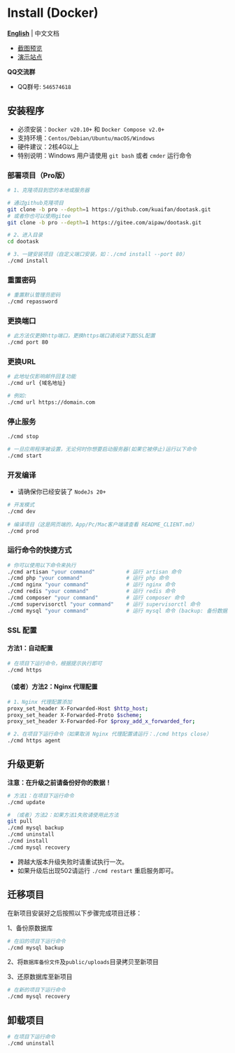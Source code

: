 # Install (Docker)

**[English](./README.md)** | 中文文档

- [截图预览](./README_PREVIEW.md)
- [演示站点](http://www.dootask.com/)

**QQ交流群**

- QQ群号: `546574618`

## 安装程序

- 必须安装：`Docker v20.10+` 和 `Docker Compose v2.0+`
- 支持环境：`Centos/Debian/Ubuntu/macOS/Windows`
- 硬件建议：2核4G以上
- 特别说明：Windows 用户请使用 `git bash` 或者 `cmder` 运行命令

### 部署项目（Pro版）

```bash
# 1、克隆项目到您的本地或服务器

# 通过github克隆项目
git clone -b pro --depth=1 https://github.com/kuaifan/dootask.git
# 或者你也可以使用gitee
git clone -b pro --depth=1 https://gitee.com/aipaw/dootask.git

# 2、进入目录
cd dootask

# 3、一键安装项目（自定义端口安装，如：./cmd install --port 80）
./cmd install
```

### 重置密码

```bash
# 重置默认管理员密码
./cmd repassword
```

### 更换端口

```bash
# 此方法仅更换http端口，更换https端口请阅读下面SSL配置
./cmd port 80
```

### 更换URL

```bash
# 此地址仅影响邮件回复功能
./cmd url {域名地址}

# 例如:
./cmd url https://domain.com
```

### 停止服务

```bash
./cmd stop

# 一旦应用程序被设置，无论何时你想要启动服务器(如果它被停止)运行以下命令
./cmd start
```

### 开发编译

- 请确保你已经安装了 `NodeJs 20+`

```bash
# 开发模式
./cmd dev
   
# 编译项目（这是网页端的，App/Pc/Mac客户端请查看 README_CLIENT.md）
./cmd prod  
```


### 运行命令的快捷方式

```bash
# 你可以使用以下命令来执行
./cmd artisan "your command"          # 运行 artisan 命令
./cmd php "your command"              # 运行 php 命令
./cmd nginx "your command"            # 运行 nginx 命令
./cmd redis "your command"            # 运行 redis 命令
./cmd composer "your command"         # 运行 composer 命令
./cmd supervisorctl "your command"    # 运行 supervisorctl 命令
./cmd mysql "your command"            # 运行 mysql 命令 (backup: 备份数据库，recovery: 还原数据库)
```

### SSL 配置

#### 方法1：自动配置

```bash 
# 在项目下运行命令，根据提示执行即可
./cmd https
```

#### （或者）方法2：Nginx 代理配置

```bash 
# 1、Nginx 代理配置添加
proxy_set_header X-Forwarded-Host $http_host;
proxy_set_header X-Forwarded-Proto $scheme;
proxy_set_header X-Forwarded-For $proxy_add_x_forwarded_for;

# 2、在项目下运行命令（如果取消 Nginx 代理配置请运行：./cmd https close）
./cmd https agent
```

## 升级更新

**注意：在升级之前请备份好你的数据！**

```bash
# 方法1：在项目下运行命令
./cmd update

# （或者）方法2：如果方法1失败请使用此方法
git pull
./cmd mysql backup
./cmd uninstall
./cmd install
./cmd mysql recovery
```

* 跨越大版本升级失败时请重试执行一次。
* 如果升级后出现502请运行 `./cmd restart` 重启服务即可。

## 迁移项目

在新项目安装好之后按照以下步骤完成项目迁移：

1、备份原数据库

```bash
# 在旧的项目下运行命令
./cmd mysql backup
```

2、将`数据库备份文件`及`public/uploads`目录拷贝至新项目

3、还原数据库至新项目
```bash
# 在新的项目下运行命令
./cmd mysql recovery
```

## 卸载项目

```bash
# 在项目下运行命令
./cmd uninstall
```
